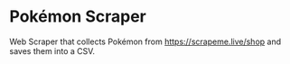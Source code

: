 # Pokémon Scraper

Web Scraper that collects Pokémon from https://scrapeme.live/shop and saves them into a CSV.
